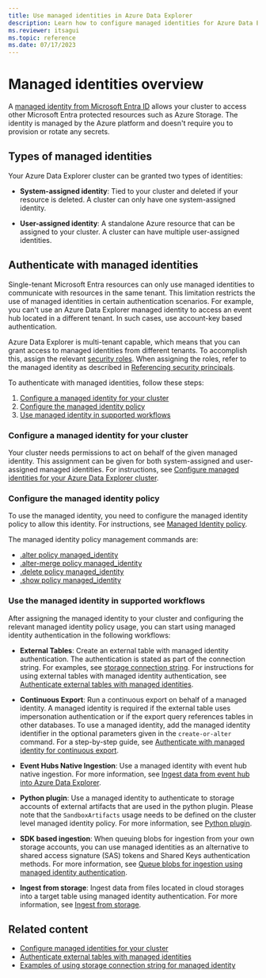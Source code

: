 ```yaml
---
title: Use managed identities in Azure Data Explorer
description: Learn how to configure managed identities for Azure Data Explorer scenarios.
ms.reviewer: itsagui
ms.topic: reference
ms.date: 07/17/2023
---
```

# Managed identities overview

A [managed identity from Microsoft Entra ID](/azure/active-directory/managed-identities-azure-resources/overview) allows your cluster to access other Microsoft Entra protected resources such as Azure Storage. The identity is managed by the Azure platform and doesn't require you to provision or rotate any secrets.

## Types of managed identities

Your Azure Data Explorer cluster can be granted two types of identities:

* **System-assigned identity**: Tied to your cluster and deleted if your resource is deleted. A cluster can only have one system-assigned identity.

* **User-assigned identity**: A standalone Azure resource that can be assigned to your cluster. A cluster can have multiple user-assigned identities.

## Authenticate with managed identities

Single-tenant Microsoft Entra resources can only use managed identities to communicate with resources in the same tenant. This limitation restricts the use of managed identities in certain authentication scenarios. For example, you can't use an Azure Data Explorer managed identity to access an event hub located in a different tenant. In such cases, use account-key based authentication.

Azure Data Explorer is multi-tenant capable, which means that you can grant access to managed identities from different tenants. To accomplish this, assign the relevant [security roles](kusto/management/security-roles.md). When assigning the roles, refer to the managed identity as described in [Referencing security principals](kusto/management/referencing-security-principals.md#referencing-azure-ad-principals-and-groups).

To authenticate with managed identities, follow these steps:

1. [Configure a managed identity for your cluster](#configure-a-managed-identity-for-your-cluster)
1. [Configure the managed identity policy](#configure-the-managed-identity-policy)
1. [Use managed identity in supported workflows](#use-the-managed-identity-in-supported-workflows)

### Configure a managed identity for your cluster

Your cluster needs permissions to act on behalf of the given managed identity. This assignment can be given for both system-assigned and user-assigned managed identities. For instructions, see [Configure managed identities for your Azure Data Explorer cluster](configure-managed-identities-cluster.md#configure-managed-identities-for-your-azure-data-explorer-cluster).

### Configure the managed identity policy

To use the managed identity, you need to configure the managed identity policy to allow this identity. For instructions, see [Managed Identity policy](kusto/management/managed-identity-policy.md).

The managed identity policy management commands are:

* [.alter policy managed_identity](kusto/management/alter-managed-identity-policy-command.md)
* [.alter-merge policy managed_identity](kusto/management/alter-merge-managed-identity-policy-command.md)
* [.delete policy managed_identity](kusto/management/delete-managed-identity-policy-command.md)
* [.show policy managed_identity](kusto/management/show-managed-identity-policy-command.md)

### Use the managed identity in supported workflows

After assigning the managed identity to your cluster and configuring the relevant managed identity policy usage, you can start using managed identity authentication in the following workflows:

* **External Tables**: Create an external table with managed identity authentication. The authentication is stated as part of the connection string. For examples, see [storage connection string](./kusto/api/connection-strings/storage-connection-strings.md). For instructions for using external tables with managed identity authentication, see [Authenticate external tables with managed identities](external-tables-managed-identities.md).

* **Continuous Export**: Run a continuous export on behalf of a managed identity.  A managed identity is required if the external table uses impersonation authentication or if the export query references tables in other databases. To use a managed identity, add the managed identity identifier in the optional parameters given in the `create-or-alter` command. For a step-by-step guide, see [Authenticate with managed identity for continuous export](kusto/management/data-export/continuous-export-with-managed-identity.md).

* **Event Hubs Native Ingestion**: Use a managed identity with event hub native ingestion. For more information, see [Ingest data from event hub into Azure Data Explorer](ingest-data-event-hub.md).

* **Python plugin**: Use a managed identity to authenticate to storage accounts of external artifacts that are used in the python plugin. Please note that the `SandboxArtifacts` usage needs to be defined on the cluster level managed identity policy. For more information, see [Python plugin](./kusto/query/python-plugin.md).

* **SDK based ingestion**: When queuing blobs for ingestion from your own storage accounts, you can use managed identities as an alternative to shared access signature (SAS) tokens and Shared Keys authentication methods. For more information, see [Queue blobs for ingestion using managed identity authentication](ingest-data-managed-identity.md).

* **Ingest from storage**: Ingest data from files located in cloud storages into a target table using managed identity authentication. For more information, see [Ingest from storage](kusto/management/data-ingestion/ingest-from-storage.md).

## Related content

* [Configure managed identities for your cluster](configure-managed-identities-cluster.md)
* [Authenticate external tables with managed identities](external-tables-managed-identities.md)
* [Examples of using storage connection string for managed identity](.kusto/api/connection-strings/kusto#examples) 

